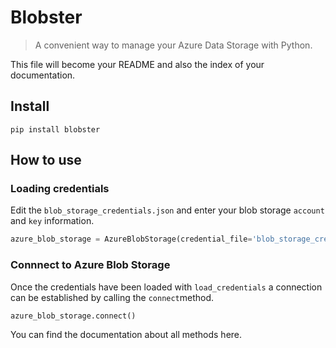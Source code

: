 # Blobster
> A convenient way to manage your Azure Data Storage with Python.


This file will become your README and also the index of your documentation.

## Install

`pip install blobster`

## How to use

### Loading credentials
Edit the `blob_storage_credentials.json` and enter your blob storage `account` and `key` information.

```python
azure_blob_storage = AzureBlobStorage(credential_file='blob_storage_credentials.json')
```

### Connnect to Azure Blob Storage
Once the credentials have been loaded with `load_credentials` 
a connection can be established by calling the `connect`method.

```python
azure_blob_storage.connect()
```

You can find the documentation about all methods here.
